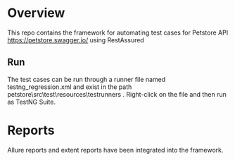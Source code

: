 # Overview

This repo contains the framework for automating test cases for Petstore API https://petstore.swagger.io/ using RestAssured

## Run

The test cases can be run through a runner file named testng_regression.xml and exist in the path petstore\src\test\resources\testrunners . Right-click on the file and then run as TestNG Suite.

# Reports
Allure reports and extent reports have been integrated into the framework.
